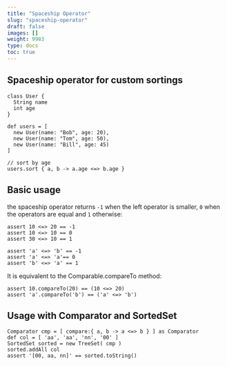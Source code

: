 ```yaml
---
title: "Spaceship Operator"
slug: "spaceship-operator"
draft: false
images: []
weight: 9983
type: docs
toc: true
---
```


## Spaceship operator for custom sortings
    class User {
      String name
      int age
    }
    
    def users = [
      new User(name: "Bob", age: 20),
      new User(name: "Tom", age: 50),
      new User(name: "Bill", age: 45)
    ]
    
    // sort by age
    users.sort { a, b -> a.age <=> b.age }

## Basic usage
the spaceship operator returns `-1` when the left operator is smaller, `0` when the operators are equal and `1` otherwise:

    assert 10 <=> 20 == -1
    assert 10 <=> 10 ​== 0
    assert 30 <=> 10 == 1

    assert 'a' <=> 'b' == -1
    assert 'a' <=> 'a'​== 0
    assert 'b' <=> 'a' == 1​​

It is equivalent to the Comparable.compareTo method:

    assert 10.compareTo(20) == (10 <=> 20)
    assert 'a'.compareTo('b') == ('a' <=> 'b')



## Usage with Comparator and SortedSet
    Comparator cmp = [ compare:{ a, b -> a <=> b } ] as Comparator
    def col = [ 'aa', 'aa', 'nn', '00' ]
    SortedSet sorted = new TreeSet( cmp )
    sorted.addAll col
    assert '[00, aa, nn]' == sorted.toString()

